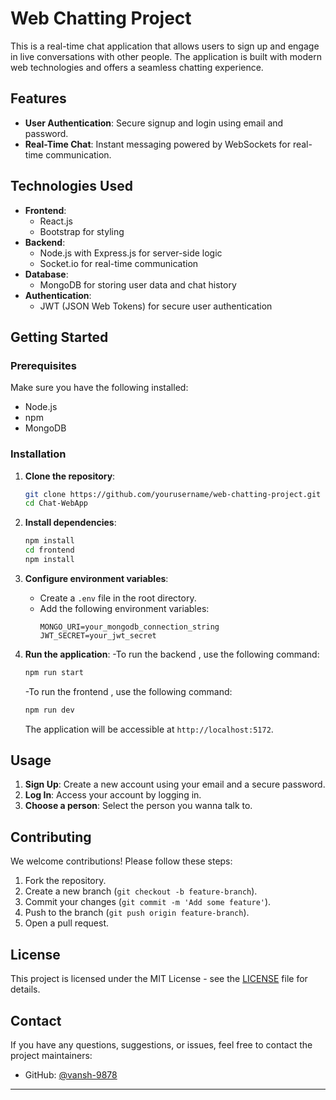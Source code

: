 # Web Chatting Project

This is a real-time chat application that allows users to sign up and engage in live conversations with other people. The application is built with modern web technologies and offers a seamless chatting experience.

## Features

- **User Authentication**: Secure signup and login using email and password.
- **Real-Time Chat**: Instant messaging powered by WebSockets for real-time communication.

## Technologies Used

- **Frontend**: 
  - React.js
  - Bootstrap for styling
- **Backend**: 
  - Node.js with Express.js for server-side logic
  - Socket.io for real-time communication
- **Database**:
  - MongoDB for storing user data and chat history
- **Authentication**:
  - JWT (JSON Web Tokens) for secure user authentication

## Getting Started

### Prerequisites

Make sure you have the following installed:

- Node.js
- npm 
- MongoDB

### Installation

1. **Clone the repository**:
   ```bash
   git clone https://github.com/yourusername/web-chatting-project.git
   cd Chat-WebApp
   ```

2. **Install dependencies**:
   ```bash
   npm install
   cd frontend
   npm install
   ```

3. **Configure environment variables**:
   - Create a `.env` file in the root directory.
   - Add the following environment variables:
     ```plaintext
     MONGO_URI=your_mongodb_connection_string
     JWT_SECRET=your_jwt_secret
     ```

4. **Run the application**:
   -To run the backend , use the following command:

    ```bash
    npm run start
    ```

    -To run the frontend , use the following command:

    ```bash
    npm run dev
    ```

   The application will be accessible at `http://localhost:5172`.


## Usage

1. **Sign Up**: Create a new account using your email and a secure password.
2. **Log In**: Access your account by logging in.
3. **Choose a person**: Select the person you wanna talk to.


## Contributing

We welcome contributions! Please follow these steps:

1. Fork the repository.
2. Create a new branch (`git checkout -b feature-branch`).
3. Commit your changes (`git commit -m 'Add some feature'`).
4. Push to the branch (`git push origin feature-branch`).
5. Open a pull request.

## License

This project is licensed under the MIT License - see the [LICENSE](LICENSE) file for details.

## Contact

If you have any questions, suggestions, or issues, feel free to contact the project maintainers:

- GitHub: [@vansh-9878](https://github.com/vansh-9878)

---
